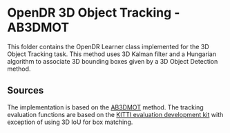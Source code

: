 # OpenDR 3D Object Tracking - AB3DMOT

This folder contains the OpenDR Learner class implemented for the 3D Object Tracking task. This method uses 3D Kalman filter and a Hungarian algorithm to associate 3D bounding boxes given by a 3D Object Detection method. 

## Sources

The implementation is based on the [AB3DMOT](https://arxiv.org/abs/2008.08063) method.
The tracking evaluation functions are based on the [KITTI evaluation development kit](http://www.cvlibs.net/datasets/kitti/eval_tracking.php) with exception of using 3D IoU for box matching.